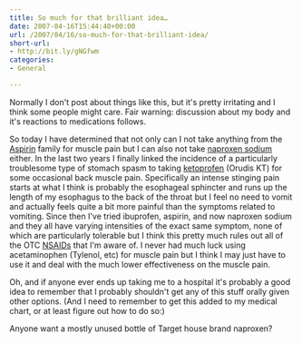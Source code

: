 ```yaml
---
title: So much for that brilliant idea…
date: 2007-04-16T15:44:40+00:00
url: /2007/04/16/so-much-for-that-brilliant-idea/
short-url:
- http://bit.ly/gNGfwm
categories:
- General

---
```

<div class='microid-mailto+http:sha1:1047843690f517d026f90a9ff52ab93d490faa47'>

Normally I don't post about things like this, but it's pretty irritating and I think some people might care. Fair warning: discussion about my body and it's reactions to medications follows.

So today I have determined that not only can I not take anything from the <a href="http://en.wikipedia.org/wiki/Aspirin">Aspirin</a> family for muscle pain but I can also not take <a href="http://en.wikipedia.org/wiki/Naproxen">naproxen sodium</a> either. In the last two years I finally linked the incidence of a particularly troublesome type of stomach spasm to taking <a href="http://en.wikipedia.org/wiki/Ketoprofen">ketoprofen</a> (Orudis KT) for some occasional back muscle pain. Specifically an intense stinging pain starts at what I think is probably the esophageal sphincter and runs up the length of my esophagus to the back of the throat but I feel no need to vomit and actually feels quite a bit more painful than the symptoms related to vomiting. Since then I've tried ibuprofen, aspirin, and now naproxen sodium and they all have varying intensities of the exact same symptom, none of which are particularly tolerable but I think this pretty much rules out all of the OTC <a href="http://en.wikipedia.org/wiki/NSAIDs">NSAIDs</a> that I'm aware of. I never had much luck using acetaminophen (Tylenol, etc) for muscle pain but I think I may just have to use it and deal with the much lower effectiveness on the muscle pain.

Oh, and if anyone ever ends up taking me to a hospital it's probably a good idea to remember that I probably shouldn't get any of this stuff orally given other options. (And I need to remember to get this added to my medical chart, or at least figure out how to do so:)

Anyone want a mostly unused bottle of Target house brand naproxen?

